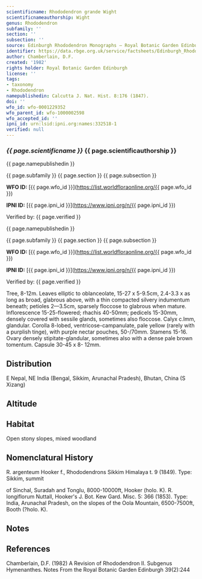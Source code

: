 ```yaml
---
scientificname: Rhododendron grande Wight
scientificnameauthorship: Wight
genus: Rhododendron
subfamily: ''
section: ''
subsection: ''
source: Edinburgh Rhododendron Monographs – Royal Botanic Garden Edinburgh
identifier: https://data.rbge.org.uk/service/factsheets/Edinburgh_Rhododendron_Monographs.xhtml
author: Chamberlain, D.F.
created: '1982'
rights holder: Royal Botanic Garden Edinburgh
license: ''
tags:
- taxonomy
- Rhododendron
namepublishedin: Calcutta J. Nat. Hist. 8:176 (1847).
doi: ''
wfo_id: wfo-0001229352
wfo_parent_id: wfo-1000002598
wfo_accepted_id: ''
ipni_id: urn:lsid:ipni.org:names:332518-1
verified: null
---
```

### _{{ page.scientificname }}_ {{ page.scientificauthorship }}
 {{ page.namepublishedin }}

{{ page.subfamily }} {{ page.section }} {{ page.subsection }}

**WFO ID:** [{{ page.wfo_id }}](https://list.worldfloraonline.org/{{ page.wfo_id }})

**IPNI ID:** [{{ page.ipni_id }}](https://www.ipni.org/n/{{ page.ipni_id }})

Verified by: {{ page.verified }}

 {{ page.namepublishedin }}

{{ page.subfamily }} {{ page.section }} {{ page.subsection }}

**WFO ID:** [{{ page.wfo_id }}](https://list.worldfloraonline.org/{{ page.wfo_id }})

**IPNI ID:** [{{ page.ipni_id }}](https://www.ipni.org/n/{{ page.ipni_id }})

Verified by: {{ page.verified }}



Tree, 8-12m. Leaves elliptic to oblanceolate, 15-27 x 5-9.5cm, 2.4-3.3 x as long as broad, glabrous above, with a thin compacted silvery indumentum beneath; petioles 2—3.5cm, sparsely floccose to glabrous when mature. Inflorescence 15-25-flowered; rhachis 40-50mm; pedicels 15-30mm, densely covered with sessile glands, sometimes also floccose. Calyx c.lmm, glandular. Corolla 8-lobed, ventricose-campanulate, pale yellow (rarely with a purplish tinge), with purple nectar pouches, 50-/70mm. Stamens 15-16. Ovary densely stipitate-glandular, sometimes also with a dense pale brown tomentum. Capsule 30-45 x 8- 12mm.

## Distribution
E Nepal, NE India (Bengal, Sikkim, Arunachal Pradesh), Bhutan, China (S Xizang)

## Altitude


## Habitat
Open stony slopes, mixed woodland

## Nomenclatural History
R. argenteum Hooker f., Rhododendrons Sikkim Himalaya t. 9 (1849). Type: Sikkim, summit

   of Sinchal, Suradah and Tonglu, 8000-10000ft, Hooker (holo. K). R. longiflorum Nuttall, Hooker's J. Bot. Kew Gard. Misc. 5: 366 (1853). Type: India, Arunachal Pradesh, on the slopes of the Oola Mountain, 6500-7500ft, Booth (?holo. K).
                       
## Notes


## References

Chamberlain, D.F. (1982) A Revision of Rhododendron II. Subgenus Hymenanthes. Notes From the Royal Botanic Garden Edinburgh 39(2):244
